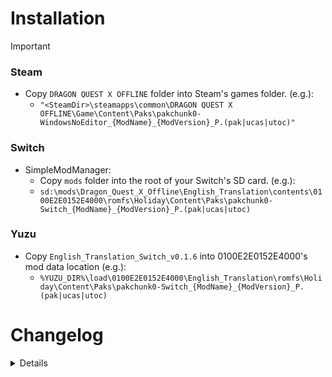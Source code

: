 # Installation

>[!IMPORTANT]
> ### Steam
> - Copy `DRAGON QUEST X OFFLINE` folder into Steam's games folder. (e.g.):
>   - `"<SteamDir>\steamapps\common\DRAGON QUEST X OFFLINE\Game\Content\Paks\pakchunk0-WindowsNoEditor_{ModName}_{ModVersion}_P.(pak|ucas|utoc)"`
>
> ### Switch
> - SimpleModManager: 
>   - Copy `mods` folder into the root of your Switch's SD card. (e.g.):
>    - `sd:\mods\Dragon_Quest_X_Offline\English_Translation\contents\0100E2E0152E4000\romfs\Holiday\Content\Paks\pakchunk0-Switch_{ModName}_{ModVersion}_P.(pak|ucas|utoc)`
>
> ### Yuzu
>  - Copy `English_Translation_Switch_v0.1.6` into 0100E2E0152E4000's mod data location (e.g.):
>    - `%YUZU_DIR%\load\0100E2E0152E4000\English_Translation\romfs\Holiday\Content\Paks\pakchunk0-Switch_{ModName}_{ModVersion}_P.(pak|ucas|utoc)`

# Changelog

<details>

<!-- |2024/12/03|`eventTextIeR3SuisFldrServer.win32`<br>`eventTextIeR2CocoTownrServer.win32`<br>`eventTextIeR2MonsFldrServer.win32`<br>`STT_QuestListDetail`<br>`STT_PT_Talk`<br>`STT_Quest_ItemGet`<br>`STT_DaijinamonoItem`<br>`STT_UIDouguSys`|(261) Secret Hot Spring Flower {Main Story}| -->
|Date|File|Comment(s)|
|:-:|:--|:--|
|2024/12/23|`eventTextCsMq20191Client.win32`<br>`eventTextIeR2GranCastrServer.win32`<br>`eventTextIeR2GranScrtrServer.win32`<br>`eventTextIeG1RackTownServer.win32`<br>`eventTextIeW2JureTownServer.win32`<br>`STT_QuestListDetail`<br>`STT_PT_Talk`<br>`STT_Quest_ItemGet`<br>`STT_DaijinamonoItem`<br>`STT_UIDouguSys`|(272) Gathering! The Crown of Wisdom {Main Story}|
|2024/12/09|`eventTextIeG1RackTownServer.win32`<br>`eventTextIeW2JureTownServer.win32`<br>`STT_QuestListDetail`<br>`STT_Quest_ItemGet`<br>`STT_DaijinamonoItem`<br>`STT_UIDouguSys`|(077) Super Secret Sorting Technique [Teach Me! Miracle Sorting Technique] {Super Useful}|
|2024/12/04|`eventTextIeR2CocoTownrServer.win32`<br>`STT_QuestListDetail`<br>`STT_PT_Talk`<br>`STT_Quest_ItemGet`<br>`STT_DaijinamonoItem`<br>`STT_UIDouguSys`|(262) Singing On The Waves {Main Story}|
|2024/12/02|`eventTextIeR3MelsTownfServer.win32`<br>`eventTextIeR3MelsTownrServer.win32`<br>`eventTextIeR3SuisFldfServer.win32`<br>`eventTextCsAq20162Client.win32`<br>`STT_QuestListDetail`<br>`STT_Quest_ItemGet`<br>`STT_DaijinamonoItem`<br>`STT_UIDouguSys`|(244) A Hero Saves All [Hero & Witch Finale] {Sub Story}|
|2024/12/01|`eventTextIeR3MelsTownfServer.win32`<br>`eventTextCsAq20162Client.win32`<br>`STT_QuestListDetail`<br>`STT_Quest_ItemGet`<br>`STT_DaijinamonoItem`<br>`STT_UIDouguSys`|(243) The Witch Laughs Loudly [Hero & Witch Finale] {Sub Story}|
|2024/11/13|`eventTextCsKq21101Client.win32`<br>`eventTextCsKq31102Client.win32`<br>`eventTextCsKq31103Client.win32`<br>`eventTextCsKq31105Client.win32`<br>`eventTextCsKq31105Client.win32`<br>`eventTextIeW3BonrFldServer.win32`<br>`eventTextIeP2OlfeFldeServer.win32`<br>`eventTextIeD2MogaFldServer.win32`<br>`eventTextIeD3DoruTownServer.win32`<br>`eventTextIeD3DoruIdo1Server.win32`<br>`STT_EventMonsterName_2nd`<br>`STT_EventMonsterName`<br>`STT_QuestListDetail`|(286) Like A Guiding Light [Level Cap Increase] {Super Useful}|
|2024/11/04|`eventTextCsKq1022*Client.win32`<br>`eventTextIeE1TuskFldServer.win32`<br>`eventTextIeE3OhorFldServer.win32`<br>`eventTextIeO1LionGateServer.win32`<br>`eventTextIeO3BadoFldServer.win32`<br>`eventTextIeP2OlfeTownServer.win32`<br>`eventTextIeP3LmonIdo1Server.win32`<br>`STT_PT_Talk`<br>`STT_DaijinamonoItem`<br>`STT_UIDouguSys`<br>`STT_QuestListDetail`|(212) The Goddess' Will: Time of Liberation [Level Cap Increase] {Sub Story}|
|2024/11/04|`eventTextCsMq20061Client.win32`<br>`eventTextIeR2GranCastrServer.win32`<br>`STT_PT_Talk`<br>`STT_DaijinamonoItem`<br>`STT_UIDouguSys`<br>`STT_QuestListDetail`|(259) Creeping Dark Footsteps {Main Story}|
|2024/10/29|`eventTextCsMq20081Client.win32`<br>`eventTextIeR2GranCastrServer.win32`<br>`eventTextIeR2GranTownrServer.win32`<br>`eventTextIeR2GranTowrServer.win32`<br>`eventTextIeR2OukeHakarServer.win32`<br>`STT_PT_Talk`<br>`STT_DaijinamonoItem`<br>`STT_UIDouguSys`<br>`STT_QuestListDetail`|(258) Queen Julia's Wish {Main Story}|
|2024/10/27|`eventTextCsMq20051Client.win32`<br>`eventTextCsMq200511To*Client.win32`<br>`eventTextCsMq200512To*Client.win32`<br>`eventTextIeR2GranCastrServer.win32`<br>`eventTextIeR2GranTownrServer.win32`<br>`eventTextIeR5ArahTownrServer.win32`<br>`STT_PT_Talk`<br>`STT_DaijinamonoItem`<br>`STT_UIDouguSys`<br>`STT_QuestListDetail`|(241) Lushenda's Assignment {Main Story}<br>(257) Wishing For Legendary Armor {Super Useful}|
|2024/10/22|`eventTextCsMq20025Client.win32`<br>`eventTextIeR4CeleTownrServer.win32`<br>`eventTextIeR4RinjDungrServer.win32`<br>`eventTextIeR4RinjBossrServer.win32`<br>`STT_PT_Talk`<br>`STT_DaijinamonoItem`<br>`STT_UIDouguSys`<br>`STT_QuestListDetail`|(234) Seeking Peace [When Life & Death Overlap] {Main Story}|
|2024/10/20|`eventTextCsMq20024Client.win32`<br>`eventTextIeR4CeleTownrServer.win32`<br>`STT_PT_Talk`<br>`STT_DaijinamonoItem`<br>`STT_UIDouguSys`<br>`STT_QuestListDetail`|(234) Seeking Peace [When Life & Death Overlap] {Main Story}|
|2024/10/19|`eventTextCsMq20023Client.win32`<br>`eventTextIeR4CeleTownrServer.win32`<br>`STT_PT_Talk`<br>`STT_DaijinamonoItem`<br>`STT_UIDouguSys`<br>`STT_QuestListDetail`|(233) Glimpse Of The Scenery [When Life & Death Overlap] {Main Story}|
|2024/10/16|`eventTextCsMq20022Client.win32`<br>`eventTextIeR4CeleCrchfServer.win32`<br>`eventTextIeR4CeleTownfServer.win32`<br>`eventTextIeR4CeleTownrServer.win32`<br>`STT_PT_Talk`<br>`STT_DaijinamonoItem`<br>`STT_UIDouguSys`<br>`STT_QuestListDetail`|(232) Letter To Heaven [When Life & Death Overlap] {Main Story}|
|2024/10/09|`eventTextCsMq20014Client.win32`<br>`eventTextCsMq20015Client.win32`<br>`eventTextIeR3MelsTownrServer.win32`<br>`STT_PT_Talk`<br>`STT_DaijinamonoItem`<br>`STT_UIDouguSys`<br>`STT_QuestListDetail`|(229) Witch and Chicken [Tale Of A Hero & A Girl] {Main Story}<br>(230) Little Hero Zankrone [Tale Of A Hero & A Girl] {Main Story}|
|2024/10/08|`eventTextCsMq20013Client.win32`<br>`eventTextCsMq20014Client.win32`<br>`eventTextIeR3MelsTownrServer.win32`<br>`STT_PT_Talk`<br>`STT_DaijinamonoItem`<br>`STT_UIDouguSys`<br>`STT_QuestListDetail`|(228) Sinful Hero [Tale Of A Hero & A Girl] {Main Story}<br>(229) Witch and Chicken [Tale Of A Hero & A Girl] {Main Story}|
|2024/10/07|`eventTextIeR5ArahTownrServer.win32`<br>`eventTextIeP3MegiCastServer.win32`<br>`STT_DaijinamonoItem`<br>`STT_UIDouguSys`<br>`STT_Quest_ItemGet`<br>`STT_QuestListDetail`|(256) A Small, Unopened Box [Keymasters' Challenges] {Super Useful}|
|2024/10/05|`eventTextCsAq20183Client.win32`<br>`eventTextIeR5ArahTownfServer.win32`<br>`STT_DaijinamonoItem`<br>`STT_UIDouguSys`<br>`STT_Quest_ItemGet`<br>`STT_QuestListDetail`|(250) The Monster's Elegy [Desert Thirst Quencher] {Sub Story}|
|2024/10/04|`eventTextCsMq20035Client.win32`<br>`eventTextIeR5ArahTownrServer.win32`<br>`eventTextCsAq20181Client.win32`<br>`eventTextCsAq20182Client.win32`<br>`eventTextIeR5ArahTownfServer.win32`<br>`STT_DaijinamonoItem`<br>`STT_UIDouguSys`<br>`STT_PT_Talk`<br>`STT_Quest_ItemGet`<br>`STT_QuestListDetail`|(240) Return To Your Family [Dawn of Arahaghiro] {Main Story}<br>(248) Frozen Folk [Desert Thirst Quencher] {Sub Story}<br>(249) The Vengeful Spirit's Identity [Desert Thirst Quencher] {Sub Story}|
|2024/09/25|`eventTextCsMq20033Client.win32`<br>`eventTextCsMq20034Client.win32`<br>`eventTextIeR5ArahColsrServer.win32`<br>`STT_DaijinamonoItem`<br>`STT_UIDouguSys`<br>`STT_PT_Talk`|(238) I Can't Wait To Be Human [Dawn of Arahaghiro] {Main Story}<br>(239) Missing Person: Kalevan [Dawn of Arahaghiro] {Main Story}|
|2024/09/17|`eventTextCsMq20032Client.win32`<br>`eventTextIeR5ArahColsrServer.win32`<br>`STT_Quest_ItemGet`<br>`STT_UIDouguSys`<br>`STT_PT_Talk`|(237) Kelp King's Grief [Dawn of Arahaghiro] {Main Story}|
|2024/08/12|`STT_PT_Talk`<br>`STT_Quest_ItemGet`<br>`STT_QuestListDetail`<br>`STT_UIDouguSys`<br>`eventTextIeR3MelsTownrServer.win32`<br>`eventTextCsMq20011Client.win32`<br>`eventTextCsMq2001hClient.win32`<br>`eventTextCsMq20012Client.win32`|(226) At Fairy-Tale Town [Tale Of A Hero & A Girl] {Main Story}<br>(227) Chasing Rabbits [Tale Of A Hero & A Girl] {Main Story}|
<!-- |||| -->

</details>

<!--
# Additions

|Date|File(s)|Comment(s)|
|:-:|:--|:--|
|2024/08/12|`eventTextIeR3SuisFldrServer.win32`|(226) At Fairy-Tale Town [Tale Of A Hero & A Girl] {Main Story}|
||||

<details><summary>2024/08/12</summary>

> ---
> - `eventTextIeR3SuisFldrServer.win32`
>   - (226) At Fairy-Tale Town [Tale Of A Hero & A Girl] {Main Story}
> - `eventTextIeR3MelsMonsrServer.win32`
> ---

</details>

<details><summary>2024/07/28</summary>

> ---
> - `eventTextIeR5ArahTownfServer.win32`, `eventTextIeR3MelsTownfServer.win32`, `STT_QuestListDetail`
>   - (218) Desert People Like Meat? {Sub Story}
> - `eventTextIeR5ArahTownfServer.win32`, `eventTextIeL3CasiEntrServer.win32`
>   - (221) Fun-Famished Desert Dwellers {Sub Story}
> ---

</details>

# Alterations

<details><summary>2024/08/12</summary>

> ---
> - `STT_PT_Talk`, `STT_Quest_ItemGet`, `STT_QuestListDetail`, `STT_UIDouguSys`, `eventTextIeR3MelsTownrServer.win32`, `eventTextCsMq20011Client.win32`, `eventTextCsMq2001hClient.win32`, `eventTextCsMq20012Client.win32`
>   - (226) At Fairy-Tale Town [Tale Of A Hero & A Girl] {Main Story}
>   - (227) Chasing Rabbits [Tale Of A Hero & A Girl] {Main Story}
> - `eventTextSysBookshelfsServer.win32`
>   - "The Tale of Little Hero Zankrone", parts 2 & 3
> ---

</details>

<details><summary>2024/07/28</summary>

> ---
> - `eventTextIeP2OlfeTownServer.win32`
>   - (013) Show Me A Nostalgic Title! {Sub Story}
> - `eventTextIeO2GlenTownServer.win32`
>   - (005) Medicinal Herbs, Warriors, & Rich Soil {Sub Story}
> ---

</details>

<details><summary>2024/07/27</summary>

> ---
> - `eventTextIeW1LeenTownServer.win32`, `eventTextIeW1LaidFldServer.win32`, `eventTextCsAq1004[4-5]Client.win32`
>   - (087) The End's Voice [Girl Detective Rubecca] {Sub Story}
>   - (088) Rubecca & Fiya [Girl Detective Rubecca] {Sub Story}
> ---

</details>

<details><summary>2024/07/25</summary>

> ---
> - `eventTextIeO1RangTownServer.win32`, `eventTextCsAq1010[1-5]Client.win32`
>   - (090) Village Sanctum [Champion of Rangao Village] {Sub Story}
>   - (091) Village King's Decision [Champion of Rangao Village] {Sub Story}
>   - (092) Battle's Curse [Champion of Rangao Village] {Sub Story}
>   - (093) Reaper's Judgment [Champion of Rangao Village] {Sub Story}
> ---

</details>

<details><summary>2024/07/23</summary>

> ---
> - `eventTextCsAq1012[1-5]Client.win32`
>   - (106) King's Hunting [Gazbaran's Fang] {Sub Story}
>   - (107) Move Out! Rescue Party [Gazbaran's Fang] {Sub Story}
>   - (108) Who's The Traitor!? [Gazbaran's Fang] {Sub Story}
>   - (109) The Sword's Successor [Gazbaran's Fang] {Sub Story}
>   - (110) Princess, Fang, And Plushie [Gazbaran's Fang] {Sub Story}
> - `STT_System_Location`
>   - `SYSTXT_LOCATION_o3010_00030` "The Flame" > "The Hall of Flame"
> ---

</details>

-->